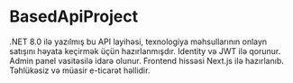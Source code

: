 # BasedApiProject
.NET 8.0 ilə yazılmış bu API layihəsi, texnologiya məhsullarının onlayn satışını həyata keçirmək üçün hazırlanmışdır. Identity və JWT ilə qorunur. Admin panel vasitəsilə idarə olunur. Frontend hissəsi Next.js ilə hazırlanıb. Təhlükəsiz və müasir e-ticarət həllidir.
